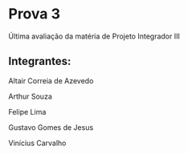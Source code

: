 # Prova 3
Última avaliação da matéria de Projeto Integrador III
## Integrantes:
Altair Correia de Azevedo

Arthur Souza

Felipe Lima

Gustavo Gomes de Jesus

Vinícius Carvalho